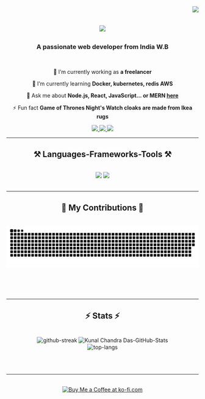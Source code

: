 <img align="right" src="https://visitor-badge.laobi.icu/badge?page_id=Kunal-Ch-Das-Official.Kunal-Ch-Das-Official" />

<h1 align="center">
    <img src="https://readme-typing-svg.herokuapp.com/?font=Righteous&size=35&center=true&vCenter=true&width=500&height=70&duration=4000&lines=Hi+There!+👋;+I'm+Kunal+Chandra+Das!;" />
</h1>

<h3 align="center">A passionate web developer from India W.B</h3>

<br/>

<div align="center">
 
 🔭 I’m currently working as **a freelancer**
 
 🌱 I’m currently learning **Docker, kubernetes, redis AWS**

💬 Ask me about **Node.js, React, JavaScript... or MERN [here](https://www.kunalchandradas.tech)**

⚡ Fun fact **Game of Thrones Night's Watch cloaks are made from Ikea rugs**

 </div>
 
<div align="center"> 
  <a href="mailto:kunalchandradasofficial@gmail.com">
    <img src="https://img.shields.io/badge/Gmail-333333?style=for-the-badge&logo=gmail&logoColor=red" />
  </a>
  <a href="https://www.linkedin.com/in/kunal-chandra-das-470bab218/" target="_blank">
    <img src="https://img.shields.io/badge/LinkedIn-0077B5?style=for-the-badge&logo=linkedin&logoColor=white" target="_blank" />
  </a>
  <a href="https://www.kunalchandradas.tech" target="_blank">
     <img src="https://img.shields.io/badge/Portfolio-FF5722?style=for-the-badge&logo=todoist&logoColor=white" target="_blank" /> <!-- sqlite, safari, google-chrome are other good icon options -->
  </a>
</div>

 <hr/>
 
<h2 align="center">⚒️ Languages-Frameworks-Tools ⚒️</h2>
<br/>
<div align="center">
    <img src="https://skillicons.dev/icons?i=react,nextjs,redux,bootstrap,tailwind,html,css,vscode,github,git" />
    <img src="https://skillicons.dev/icons?i=nodejs,javascript,typescript,express,firebase,mongodb,mysql,postgres,nginx,aws" /><br>
</div>

<br/>
<hr/>

<div align="center">
  <h2>🐍 My Contributions 🐍</h2>
  <br>
  <img alt="snake eating my contributions" src="https://raw.githubusercontent.com/Kunal-Ch-Das-Official/Kunal-Ch-Das-Official/output/github-contribution-grid-snake-dark.svg" />
  
  <br/><br/><br/>
</div>

<hr/>

<h2 align="center">⚡ Stats ⚡</h2>
<br>
<div align=center>
  <img width=390 src="https://github-readme-streak-stats.herokuapp.com/?user=Kunal-Ch-Das-Official&theme=react&border_radius=10" alt="github-streak"/>



  <img width=390 src="https://github-readme-stats.vercel.app/api?username=Kunal-Ch-Das-Official&show_icons=true&locale=en&theme=react&rank_icon=github&border_radius=10" alt="Kunal Chandra Das-GitHub-Stats" />
  <br/>
  <img width=325 align="center" src="https://github-readme-stats.vercel.app/api/top-langs?username=Kunal-Ch-Das-Official&show_icons=true&locale=en&layout=compact&theme=react&border_radius=10&size_weight=0.5&count_weight=0.5&exclude_repo=github-readme-stats" alt="top-langs" />
</div>

<br/><br/>

<hr/>

<br/>

<div align="center">
<a href='https://www.kunalchandradas.tech' target='_blank'><img height='64' style='border:0px;height:64px;' src='https://storage.ko-fi.com/cdn/kofi1.png?v=3' border='0' alt='Buy Me a Coffee at ko-fi.com' /></a>
</div>

<br/>
